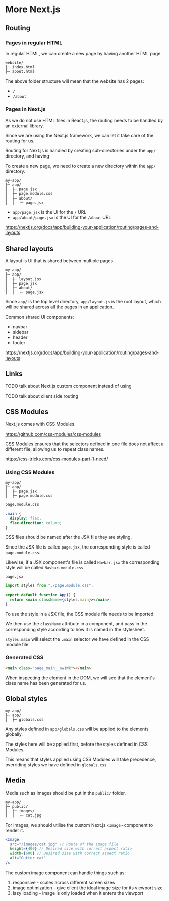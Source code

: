 # More Next.js

## Routing

### Pages in regular HTML

In regular HTML, we can create a new page by having another HTML page.

```
website/
├─ index.html
├─ about.html
```

The above folder structure will mean that the website has 2 pages:

- `/`
- `/about`

### Pages in Next.js

As we do not use HTML files in React.js, the routing needs to be handled by an external library.

Since we are using the Next.js framework, we can let it take care of the routing for us.

Routing for Next.js is handled by creating sub-directories under the `app/` directory, and having

To create a new page, we need to create a new directory within the `app/` directory.

```
my-app/
├─ app/
│  ├─ page.jsx
│  ├─ page.module.css
│  ├─ about/
│  │  ├─ page.jsx
```

- `app/page.jsx` is the UI for the `/` URL
- `app/about/page.jsx` is the UI for the `/about` URL

https://nextjs.org/docs/app/building-your-application/routing/pages-and-layouts

## Shared layouts

A layout is UI that is shared between multiple pages.

```
my-app/
├─ app/
│  ├─ layout.jsx
│  ├─ page.jsx
│  ├─ about/
│  │  ├─ page.jsx
```

Since `app/` is the top level directory, `app/layout.js` is the root layout, which will be shared across all the pages in an application.

Common shared UI components:

- navbar
- sidebar
- header
- footer

https://nextjs.org/docs/app/building-your-application/routing/pages-and-layouts

## Links

TODO talk about Next.js custom <Link /> component instead of using <a>

TODO talk about client side routing

## CSS Modules

Next.js comes with CSS Modules.

https://github.com/css-modules/css-modules

CSS Modules ensures that the selectors defined in one file does not affect a different file, allowing us to repeat class names.

https://css-tricks.com/css-modules-part-1-need/

### Using CSS Modules

```
my-app/
├─ app/
│  ├─ page.jsx
│  ├─ page.module.css
```

`page.module.css`

```css
.main {
  display: flex;
  flex-direction: column;
}
```

CSS files should be named after the JSX file they are styling.

Since the JSX file is called `page.jsx`, the corresponding style is called `page.module.css`.

Likewise, if a JSX component's file is called `Navbar.jsx` the corresponding style will be called `Navbar.module.css`

`page.jsx`

```jsx
import styles from "./page.module.css";

export default function App() {
  return <main className={styles.main}></main>;
}
```

To use the style in a JSX file, the CSS module file needs to be imported.

We then use the `className` attribute in a component, and pass in the corresponding style according to how it is named in the stylesheet.

`styles.main` will select the `.main` selector we have defined in the CSS module file.

### Generated CSS

```html
<main class="page_main__nw1Wk"></main>
```

When inspecting the element in the DOM, we will see that the element's class name has been generated for us.

## Global styles

```
my-app/
├─ app/
│  ├─ globals.css
```

Any styles defined in `app/globals.css` will be applied to the elements globally.

The styles here will be applied first, before the styles defined in CSS Modules.

This means that styles applied using CSS Modules will take precedence, overriding styles we have defined in `globals.css`.

## Media

Media such as images should be put in the `public/` folder.

```
my-app/
├─ public/
│  ├─ images/
│  │  ├─ cat.jpg
```

For images, we should utilise the custom Next.js `<Image>` component to render it.

```jsx
<Image
  src="/images/cat.jpg" // Route of the image file
  height={400} // Desired size with correct aspect ratio
  width={600} // Desired size with correct aspect ratio
  alt="Gutter cat"
/>
```

The custom image component can handle things such as:

1. responsive - scales across different screen sizes
2. image optimization - give client the ideal image size for its viewport size
3. lazy loading - image is only loaded when it enters the viewport
